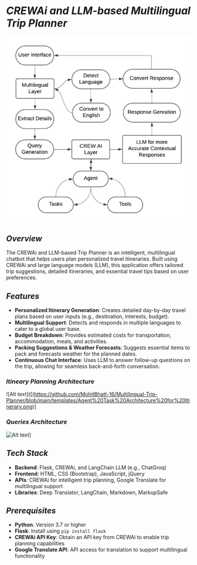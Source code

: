 ﻿# ***CREWAi and LLM-based Multilingual Trip Planner***
![Alt text](https://github.com/MohitBhatt-16/Multilingual-Trip-Planner/blob/main/templates/Blank%20diagram.png)
## ***Overview***

The CREWAi and LLM-based Trip Planner is an intelligent, multilingual chatbot that helps users plan personalized travel itineraries. Built using CREWAi and large language models (LLM), this application offers tailored trip suggestions, detailed itineraries, and essential travel tips based on user preferences.

## ***Features***

- **Personalized Itinerary Generation**: Creates detailed day-by-day travel plans based on user inputs (e.g., destination, interests, budget).
- **Multilingual Support**: Detects and responds in multiple languages to cater to a global user base.
- **Budget Breakdown**: Provides estimated costs for transportation, accommodation, meals, and activities.
- **Packing Suggestions & Weather Forecasts**: Suggests essential items to pack and forecasts weather for the planned dates.
- **Continuous Chat Interface**: Uses LLM to answer follow-up questions on the trip, allowing for seamless back-and-forth conversation.

### ***Itineary Planning Architecture***
![Alt text]([(https://github.com/MohitBhatt-16/Multilingual-Trip-Planner/blob/main/templates/Agent%20Task%20Architecture%20for%20Itinerary.png)]

### ***Queries Architecture***

![Alt text]([https://github.com/MohitBhatt-16/Multilingual-Trip-Planner/blob/main/templates/Agent%20Task%20Architecture%20for%20Queries.png)]
## ***Tech Stack***

- **Backend**: Flask, CREWAi, and LangChain LLM (e.g., ChatGroq)
- **Frontend**: HTML, CSS (Bootstrap), JavaScript, jQuery
- **APIs**: CREWAi for intelligent trip planning, Google Translate for multilingual support
- **Libraries**: Deep Translator, LangChain, Markdown, MarkupSafe

## ***Prerequisites***

- **Python**: Version 3.7 or higher
- **Flask**: Install using `pip install flask`
- **CREWAi API Key**: Obtain an API key from CREWAi to enable trip planning capabilities
- **Google Translate API**: API access for translation to support multilingual functionality
